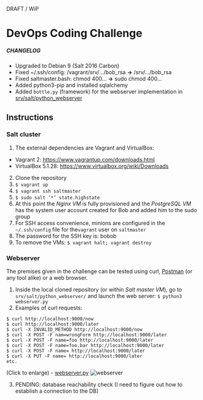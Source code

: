 DRAFT / WiP

# DevOps Coding Challenge

##### CHANGELOG

- Upgraded to Debian 9 (Salt 2016 Carbon)
- Fixed ~/.ssh/config: /vagrant/srv/.../bob_rsa **->** /srv/.../bob_rsa
- Fixed saltmaster.bash: chmod 400... **->** sudo chmod 400...
- Added python3-pip and installed sqlalchemy
- Added `bottle.py` (framework) for the webserver implementation in [srv/salt/python_webserver](https://github.com/i90rr/salt-cluster/tree/master/srv/salt/python_webserver)

## Instructions

### Salt cluster

1. The external dependencies are Vagrant and VirtualBox:
- Vagrant 2: https://www.vagrantup.com/downloads.html
- VirtualBox 5.1.28: https://www.virtualbox.org/wiki/Downloads
2. Clone the repository
3. `$ vagrant up`
4. `$ vagrant ssh saltmaster`
5. `$ sudo salt ‘*’ state.highstate`
6. At this point the _Nginx VM_ is fully provisioned and the _PostgreSQL VM_ has the system user account created
for Bob and added him to the sudo group
7. For SSH access convenience, minions are configured in the `~/.ssh/config` file for the`vagrant` user
on `saltmaster`
8. The password for the SSH key is: bobob
9. To remove the VMs: `$ vagrant halt; vagrant destroy`

### Webserver

The premises given in the challenge can be tested using curl, [Postman](http://www.getpostman.com) (or any tool alike) or a web browser.

1. Inside the local cloned repository (or within _Salt master VM_), go to `srv/salt/python_webserver/` and launch the web server: `$ python3 webserver.py`
2. Examples of curl requests:
```
$ curl http://localhost:9000/now
$ curl http://localhost:9000/later
$ curl -X INVALID_METHOD http://localhost:9000/now
$ curl -X POST -F nam=wrongForm http://localhost:9000/later
$ curl -X POST -F name=foo http://localhost:9000/later
$ curl -X POST -F name=foo.bar http://localhost:9000/later
$ curl -X POST -F name= http://localhost:9000/later
$ curl -X PUT -F name= http://localhost:9000/later
etc.
```
(Click to enlarge) - [webserver.py](https://github.com/i90rr/salt-cluster/tree/master/srv/salt/python_webserver)
![webserver](https://raw.githubusercontent.com/i90rr/salt-cluster/master/extras/webserver.png)

3. PENDING: database reachability check (I need to figure out how to establish a connection to the DB)

